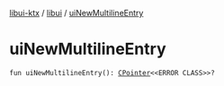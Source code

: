 [libui-ktx](../index.md) / [libui](index.md) / [uiNewMultilineEntry](./ui-new-multiline-entry.md)

# uiNewMultilineEntry

`fun uiNewMultilineEntry(): `[`CPointer`](../kotlinx.cinterop/-c-pointer/index.md)`<<ERROR CLASS>>?`
